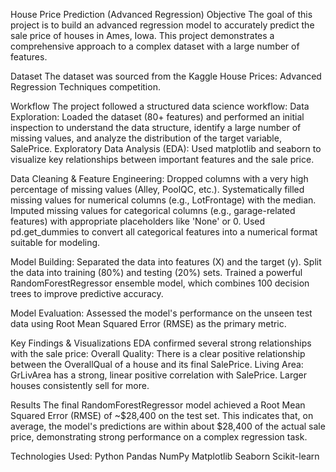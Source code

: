 House Price Prediction (Advanced Regression)
Objective
The goal of this project is to build an advanced regression model to accurately predict the sale price of houses in Ames, Iowa. 
This project demonstrates a comprehensive approach to a complex dataset with a large number of features.

Dataset
The dataset was sourced from the Kaggle House Prices: Advanced Regression Techniques competition.

Workflow
The project followed a structured data science workflow:
Data Exploration: Loaded the dataset (80+ features) and performed an initial inspection to understand the data structure, identify a large number of missing values, and analyze the distribution of the target variable, SalePrice.
Exploratory Data Analysis (EDA): Used matplotlib and seaborn to visualize key relationships between important features and the sale price.

Data Cleaning & Feature Engineering:
Dropped columns with a very high percentage of missing values (Alley, PoolQC, etc.).
Systematically filled missing values for numerical columns (e.g., LotFrontage) with the median.
Imputed missing values for categorical columns (e.g., garage-related features) with appropriate placeholders like 'None' or 0.
Used pd.get_dummies to convert all categorical features into a numerical format suitable for modeling.

Model Building:
Separated the data into features (X) and the target (y).
Split the data into training (80%) and testing (20%) sets.
Trained a powerful RandomForestRegressor ensemble model, which combines 100 decision trees to improve predictive accuracy.

Model Evaluation:
Assessed the model's performance on the unseen test data using Root Mean Squared Error (RMSE) as the primary metric.

Key Findings & Visualizations
EDA confirmed several strong relationships with the sale price:
Overall Quality: There is a clear positive relationship between the OverallQual of a house and its final SalePrice.
Living Area: GrLivArea has a strong, linear positive correlation with SalePrice. Larger houses consistently sell for more.

Results
The final RandomForestRegressor model achieved a Root Mean Squared Error (RMSE) of ~$28,400 on the test set. 
This indicates that, on average, the model's predictions are within about $28,400 of the actual sale price, demonstrating strong performance on a complex regression task.

Technologies Used:
Python
Pandas
NumPy
Matplotlib
Seaborn
Scikit-learn
